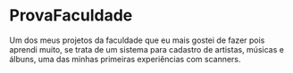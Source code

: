 # ProvaFaculdade
Um dos meus projetos da faculdade que eu mais gostei de fazer pois aprendi muito, se trata de um sistema para cadastro de artistas, músicas e álbuns, uma das minhas primeiras experiências com scanners.
